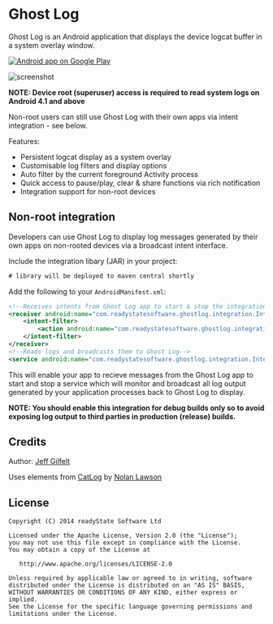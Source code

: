 Ghost Log
=========

Ghost Log is an Android application that displays the device logcat buffer in a system overlay window.

<a href="https://play.google.com/store/apps/details?id=com.readystatesoftware.ghostlog">
  <img alt="Android app on Google Play"
       src="https://developer.android.com/images/brand/en_app_rgb_wo_60.png" />
</a>

![screenshot](https://raw.github.com/jgilfelt/GhostLog/master/screens.png "screenshot")

**NOTE: Device root (superuser) access is required to read system logs on Android 4.1 and above**

Non-root users can still use Ghost Log with their own apps via intent integration - see below.

Features:

* Persistent logcat display as a system overlay
* Customisable log filters and display options
* Auto filter by the current foreground Activity process
* Quick access to pause/play, clear & share functions via rich notification
* Integration support for non-root devices


Non-root integration
--------------------

Developers can use Ghost Log to display log messages generated by their own apps on non-rooted devices via a broadcast intent interface.

Include the integration libary (JAR) in your project:

```groovy
# library will be deployed to maven central shortly
```

Add the following to your `AndroidManifest.xml`:

```xml
<!--Receives intents from Ghost Log app to start & stop the integration service-->
<receiver android:name="com.readystatesoftware.ghostlog.integration.IntegrationReceiver" >
    <intent-filter>
        <action android:name="com.readystatesoftware.ghostlog.integration.COMMAND" />
    </intent-filter>
</receiver>
<!--Reads logs and broadcasts them to Ghost Log-->
<service android:name="com.readystatesoftware.ghostlog.integration.IntegrationService" />
```

This will enable your app to recieve messages from the Ghost Log app to start and stop a service which will monitor and broadcast all log output generated by your application processes back to Ghost Log to display.

**NOTE: You should enable this integration for debug builds only so to avoid exposing log output to third parties in production (release) builds.**


Credits
-------

Author: [Jeff Gilfelt](https://github.com/jgilfelt)

Uses elements from [CatLog](https://github.com/nolanlawson/Catlog) by [Nolan Lawson](https://github.com/nolanlawson)

License
-------

    Copyright (C) 2014 readyState Software Ltd

    Licensed under the Apache License, Version 2.0 (the "License");
    you may not use this file except in compliance with the License.
    You may obtain a copy of the License at

       http://www.apache.org/licenses/LICENSE-2.0

    Unless required by applicable law or agreed to in writing, software
    distributed under the License is distributed on an "AS IS" BASIS,
    WITHOUT WARRANTIES OR CONDITIONS OF ANY KIND, either express or implied.
    See the License for the specific language governing permissions and
    limitations under the License.